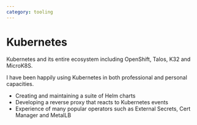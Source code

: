 ```yaml
---
category: tooling
---
```


# Kubernetes

Kubernetes and its entire ecosystem including OpenShift, Talos, K32 and MicroK8S.

I have been happily using Kubernetes in both professional and personal capacities.

- Creating and maintaining a suite of Helm charts
- Developing a reverse proxy that reacts to Kubernetes events
- Experience of many popular operators such as External Secrets, Cert Manager and MetalLB
